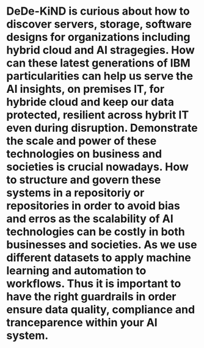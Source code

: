 # DeDe-KiND is curious about how to discover servers, storage, software designs for organizations including hybrid cloud and AI stragegies. How can these latest generations of IBM particularities can help us serve the AI insights, on premises IT, for hybride cloud and keep our data protected, resilient across hybrit IT even during disruption. Demonstrate the scale and power of these technologies on business and societies is crucial nowadays. How to structure and govern these systems in a repositoriy or repositories  in order to avoid bias and erros as the scalability of AI technologies can be costly in both businesses and societies. As we use different datasets to apply machine learning and automation to workflows. Thus it is important to have the right guardrails in order ensure data quality, compliance and tranceparence within your AI system. 
